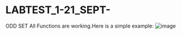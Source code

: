 # LABTEST_1-21_SEPT-
ODD SET
All Functions are working.Here is a simple example:
![image](https://github.com/user-attachments/assets/3fad16d3-a6c3-46cc-a466-8ba200e9ae0e)
